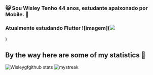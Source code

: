 
### :smiley_cat: Sou Wisley Tenho 44 anos, estudante apaixonado por Mobile. 📳

### Atualmente estudando Flutter ![imagem](<img src="https://cdn.jsdelivr.net/gh/devicons/devicon@latest/icons/flutter/flutter-original.svg" />
)


## By the way here are some of my statistics 🚀
![Wisleygfgithub stats](https://github-readme-stats.vercel.app/api?username=wisleygf&show_icons=true&theme=tokyonight)
<img src="https://github-readme-streak-stats.herokuapp.com/?user=wisleygf&theme=tokyonight" alt="mystreak"/>



